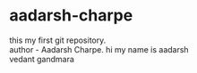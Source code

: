 # aadarsh-charpe
this my first git repository.
<br>
author - Aadarsh Charpe.
hi my name is aadarsh
<br>
vedant gandmara